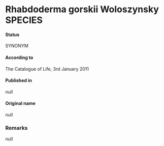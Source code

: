 Rhabdoderma gorskii Woloszynsky SPECIES
=======

#### Status
SYNONYM

#### According to
The Catalogue of Life, 3rd January 2011

#### Published in
null

#### Original name
null

### Remarks
null